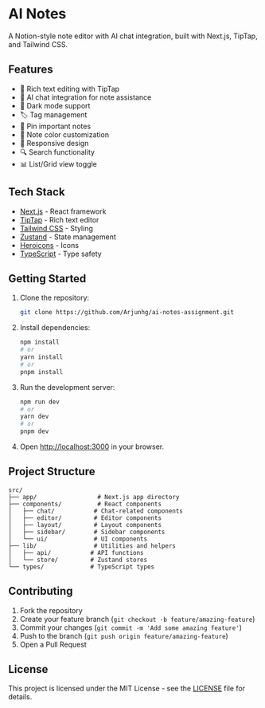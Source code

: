 # AI Notes

A Notion-style note editor with AI chat integration, built with Next.js, TipTap, and Tailwind CSS.

## Features

- 📝 Rich text editing with TipTap
- 🤖 AI chat integration for note assistance
- 🌙 Dark mode support
- 🏷️ Tag management
- 📌 Pin important notes
- 🎨 Note color customization
- 📱 Responsive design
- 🔍 Search functionality
- 📊 List/Grid view toggle

## Tech Stack

- [Next.js](https://nextjs.org/) - React framework
- [TipTap](https://tiptap.dev/) - Rich text editor
- [Tailwind CSS](https://tailwindcss.com/) - Styling
- [Zustand](https://zustand-demo.pmnd.rs/) - State management
- [Heroicons](https://heroicons.com/) - Icons
- [TypeScript](https://www.typescriptlang.org/) - Type safety

## Getting Started

1. Clone the repository:
   ```bash
   git clone https://github.com/Arjunhg/ai-notes-assignment.git
   ```

2. Install dependencies:
   ```bash
   npm install
   # or
   yarn install
   # or
   pnpm install
   ```

3. Run the development server:
   ```bash
   npm run dev
   # or
   yarn dev
   # or
   pnpm dev
   ```

4. Open [http://localhost:3000](http://localhost:3000) in your browser.

## Project Structure

```
src/
├── app/                 # Next.js app directory
├── components/          # React components
│   ├── chat/           # Chat-related components
│   ├── editor/         # Editor components
│   ├── layout/         # Layout components
│   ├── sidebar/        # Sidebar components
│   └── ui/             # UI components
├── lib/                # Utilities and helpers
│   ├── api/           # API functions
│   └── store/         # Zustand stores
└── types/             # TypeScript types
```

## Contributing

1. Fork the repository
2. Create your feature branch (`git checkout -b feature/amazing-feature`)
3. Commit your changes (`git commit -m 'Add some amazing feature'`)
4. Push to the branch (`git push origin feature/amazing-feature`)
5. Open a Pull Request

## License

This project is licensed under the MIT License - see the [LICENSE](LICENSE) file for details.

